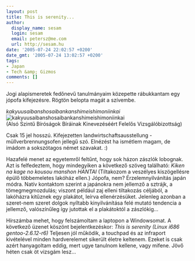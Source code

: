 ```yaml
---
layout: post
title: This is serenity...
author:
  display_name: sesam
  login: sesam
  email: petersz@me.com
  url: http://sesam.hu
date: '2005-07-24 22:02:57 +0200'
date_gmt: '2005-07-24 13:02:57 +0200'
tags:
- Japan
- Tech &amp; Gizmos
comments: []
---
```


Jogi alapismeretek fedőnevű tanulmányaim közepette rábukkantam egy jópofa kifejezésre. Rögtön belopta magát a szívembe. 

_kakyuusaibanshosaibankanshimeishimoniinkai_  
![kakyuusaibanshosaibankanshimeishimoniinkai](../../../images/iinkai.png)  
(Alsó Szintű Bíróságok Bíráinak Kinevezéséért Felelős Vizsgálóbizottság)

Csak 15 jel hosszú. Kifejezetten landwirtschaftsausstellung - müllverbrennungsofen jellegű szó. Elnézést ha ismétlem magam, de imádom a sokszótagos német szavakat. :)

Hazafelé menet az egyetemről feltűnt, hogy sok házon zászlók lobognak. Azt is felfedeztem, hogy mindegyiken a következő szöveg található: _Kiken na kage no kousou manshon HANTAI_ (Tiltakozom a veszélyes kiszögellésre épülő többemeletes lakóház ellen.) Jópofa, nem? Érzelemnyilvánítás japán módra. Natív kontaktom szerint a japánokra nem jellemző a sztrájk, a tömegmegmozdulás; viszont például zaj elleni tiltakozás céljából, a lakóházra kitűznek egy plakátot, leírva ellenérzésüket. Jelenleg azonban a szeret-nem szeret dolgok nyíltabb kinyilvánítása felé mutató tendencia a jellemző, valószínűleg így jutottak el a plakátoktól a zászlókig...

Hírszámba mehet, hogy felszámoltam a laptopon a Windowsomat. A következő üzenet köszönt bejelentkezéskor: _This is serenity (Linux i686 gentoo-2.6.12-r6)_ Teljesen jól működik, a touchpad és az infraport kivételével minden hardverelemet sikerült életre keltenem. Ezeket is csak azért hanyagoltam eddig, mert ugye tanulnom kellene, vagy mifene. Jövő héten csak öt vizsgám lesz...
